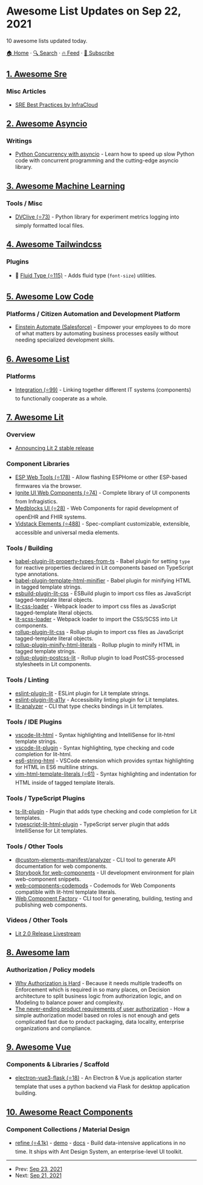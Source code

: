 # Awesome List Updates on Sep 22, 2021

10 awesome lists updated today.

[🏠 Home](/README.md) · [🔍 Search](https://test.trackawesomelist.com/search/) · [🔥 Feed](https://test.trackawesomelist.com/rss.xml) · [📮 Subscribe](https://trackawesomelist.us17.list-manage.com/subscribe?u=d2f0117aa829c83a63ec63c2f&id=36a103854c)



## [1. Awesome Sre](/content/dastergon/awesome-sre/README.md)

### Misc Articles

*   [SRE Best Practices by InfraCloud](https://www.infracloud.io/blogs/sre-best-practices/)

## [2. Awesome Asyncio](/content/timofurrer/awesome-asyncio/README.md)

### Writings

*   [Python Concurrency with asyncio](https://www.manning.com/books/python-concurrency-with-asyncio) - Learn how to speed up slow Python code with concurrent programming and the cutting-edge asyncio library.

## [3. Awesome Machine Learning](/content/josephmisiti/awesome-machine-learning/README.md)

### Tools / Misc

*   [DVClive (⭐73)](https://github.com/iterative/dvclive) - Python library for experiment metrics logging into simply formatted local files.

## [4. Awesome Tailwindcss](/content/aniftyco/awesome-tailwindcss/README.md)

### Plugins

*   💼 [Fluid Type (⭐115)](https://github.com/davidhellmann/tailwindcss-fluid-type) - Adds fluid type (`font-size`) utilities.

## [5. Awesome Low Code](/content/zenitysec/awesome-low-code/README.md)

### Platforms / Citizen Automation and Development Platform

*   [Einstein Automate (Salesforce)](https://www.salesforce.com/products/platform/einstein-automate/) - Empower your employees to do more of what matters by automating business processes easily without needing specialized development skills.

## [6. Awesome List](/content/sindresorhus/awesome/README.md)

### Platforms

*   [Integration (⭐99)](https://github.com/stn1slv/awesome-integration#readme) - Linking together different IT systems (components) to functionally cooperate as a whole.

## [7. Awesome Lit](/content/web-padawan/awesome-lit/README.md)

### Overview

*   [Announcing Lit 2 stable release](https://lit.dev/blog/2021-09-21-announcing-lit-2/)

### Component Libraries

*   [ESP Web Tools (⭐178)](https://github.com/esphome/esp-web-tools) - Allow flashing ESPHome or other ESP-based firmwares via the browser.
*   [Ignite UI Web Components (⭐74)](https://github.com/IgniteUI/igniteui-webcomponents) - Complete library of UI components from Infragistics.
*   [Medblocks UI (⭐28)](https://github.com/medblocks/medblocks-ui) - Web Components for rapid development of openEHR and FHIR systems.
*   [Vidstack Elements (⭐488)](https://github.com/vidstack/vds-elements) - Spec-compliant customizable, extensible, accessible and universal media elements.

### Tools / Building

*   [babel-plugin-lit-property-types-from-ts](https://www.npmjs.com/package/babel-plugin-lit-property-types-from-ts) - Babel plugin for setting `type` for reactive properties declared in Lit components based on TypeScript type annotations.
*   [babel-plugin-template-html-minifier](https://www.npmjs.com/package/babel-plugin-template-html-minifier) - Babel plugin for minifying HTML in tagged template strings.
*   [esbuild-plugin-lit-css](https://www.npmjs.com/package/esbuild-plugin-lit-css) - ESBuild plugin to import css files as JavaScript tagged-template literal objects.
*   [lit-css-loader](https://www.npmjs.com/package/lit-css-loader) - Webpack loader to import css files as JavaScript tagged-template literal objects.
*   [lit-scss-loader](https://www.npmjs.com/package/lit-scss-loader) - Webpack loader to import the CSS/SCSS into Lit components.
*   [rollup-plugin-lit-css](https://www.npmjs.com/package/rollup-plugin-lit-css) - Rollup plugin to import css files as JavaScript tagged-template literal objects.
*   [rollup-plugin-minify-html-literals](https://www.npmjs.com/package/rollup-plugin-minify-html-literals) - Rollup plugin to minify HTML in tagged template strings.
*   [rollup-plugin-postcss-lit](https://www.npmjs.com/package/rollup-plugin-postcss-lit) - Rollup plugin to load PostCSS-processed stylesheets in Lit components.

### Tools / Linting

*   [eslint-plugin-lit](https://www.npmjs.com/package/eslint-plugin-lit) - ESLint plugin for Lit template strings.
*   [eslint-plugin-lit-a11y](https://www.npmjs.com/package/eslint-plugin-lit-a11y) - Accessibility linting plugin for Lit templates.
*   [lit-analyzer](https://www.npmjs.com/package/lit-analyzer) - CLI that type checks bindings in Lit templates.

### Tools / IDE Plugins

*   [vscode-lit-html](https://marketplace.visualstudio.com/items?itemName=bierner.lit-html) - Syntax highlighting and IntelliSense for lit-html template strings.
*   [vscode-lit-plugin](https://marketplace.visualstudio.com/items?itemName=runem.lit-plugin) - Syntax highlighting, type checking and code completion for lit-html.
*   [es6-string-html](https://marketplace.visualstudio.com/items?itemName=Tobermory.es6-string-html) - VSCode extension which provides syntax highlighting for HTML in ES6 multiline strings.
*   [vim-html-template-literals (⭐61)](https://github.com/jonsmithers/vim-html-template-literals) - Syntax highlighting and indentation for HTML inside of tagged template literals.

### Tools / TypeScript Plugins

*   [ts-lit-plugin](https://www.npmjs.com/package/ts-lit-plugin) - Plugin that adds type checking and code completion for Lit templates.
*   [typescript-lit-html-plugin](https://www.npmjs.com/package/typescript-lit-html-plugin) - TypeScript server plugin that adds IntelliSense for Lit templates.

### Tools / Other Tools

*   [@custom-elements-manifest/analyzer](https://www.npmjs.com/package/@custom-elements-manifest/analyzer) - CLI tool to generate API documentation for web components.
*   [Storybook for web-components](https://www.npmjs.com/package/@storybook/web-components) - UI development environment for plain web-component snippets.
*   [web-components-codemods](https://www.npmjs.com/package/web-components-codemods) - Codemods for Web Components compatible with lit-html template literals.
*   [Web Component Factory](https://www.npmjs.com/package/@wcfactory/cli) - CLI tool for generating, building, testing and publishing web components.

### Videos / Other Tools

*   [Lit 2.0 Release Livestream](https://www.youtube.com/watch?v=nfb779XIhsU)

## [8. Awesome Iam](/content/kdeldycke/awesome-iam/README.md)

### Authorization / Policy models

*   [Why Authorization is Hard](https://www.osohq.com/post/why-authorization-is-hard) - Because it needs multiple tradeoffs on Enforcement which is required in so many places, on Decision architecture to split business logic from authorization logic, and on Modeling to balance power and complexity.
*   [The never-ending product requirements of user authorization](https://alexolivier.me/posts/the-never-ending-product-requirements-of-user-authorization) - How a simple authorization model based on roles is not enough and gets complicated fast due to product packaging, data locality, enterprise organizations and compliance.

## [9. Awesome Vue](/content/vuejs/awesome-vue/README.md)

### Components & Libraries / Scaffold

*   [electron-vue3-flask (⭐18)](https://github.com/megasanjay/electron-vue3-flask) - An Electron & Vue.js application starter template that uses a python backend via Flask for desktop application building.

## [10. Awesome React Components](/content/brillout/awesome-react-components/README.md)

### Component Collections / Material Design

*   [refine (⭐4.1k)](https://github.com/pankod/refine) - [demo](https://example.refine.dev) - [docs](https://refine.dev/docs) - Build data-intensive applications in no time. It ships with Ant Design System, an enterprise-level UI toolkit.

---

- Prev: [Sep 23, 2021](/content/2021/09/23/README.md)
- Next: [Sep 21, 2021](/content/2021/09/21/README.md)
